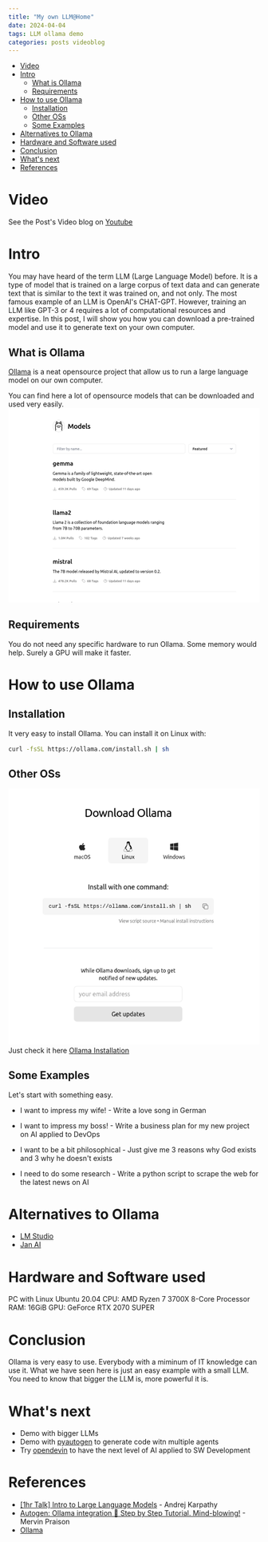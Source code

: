 ```yaml
---
title: "My own LLM@Home"
date: 2024-04-04
tags: LLM ollama demo
categories: posts videoblog
---
```

- [Video](#video)
- [Intro](#intro)
  - [What is Ollama](#what-is-ollama)
  - [Requirements](#requirements)
- [How to use Ollama](#how-to-use-ollama)
  - [Installation](#installation)
  - [Other OSs](#other-oss)
  - [Some Examples](#some-examples)
- [Alternatives to Ollama](#alternatives-to-ollama)
- [Hardware and Software used](#hardware-and-software-used)
- [Conclusion](#conclusion)
- [What's next](#whats-next)
- [References](#references)

# Video
See the Post's Video blog on [Youtube](https://www.youtube.com/watch?v=D9Au8DpKsQg&t=119s)

# Intro

You may have heard of the term LLM (Large Language Model) before. It is a type of model that is trained on a large corpus of text data and can generate text that is similar to the text it was trained on, and not only. The most famous example of an LLM is OpenAI's CHAT-GPT. However, training an LLM like GPT-3 or 4 requires a lot of computational resources and expertise. In this post, I will show you how you can download a pre-trained model and use it to generate text on your own computer.

## What is Ollama

[Ollama](https://github.com/ollama/ollama) is a neat opensource project that allow us to run a large language model on our own computer.

You can find here a lot of opensource models that can be downloaded and used very easily.
![models](/assets/imgs/ollama_models.png)

## Requirements

You do not need any specific hardware to run Ollama. Some memory would help. Surely a GPU will make it faster.

# How to use Ollama

## Installation

It very easy to install Ollama. You can install it on Linux with:

```bash
curl -fsSL https://ollama.com/install.sh | sh
```

## Other OSs

![Ollama installation](/assets/imgs/ollama_installation.png)
Just check it here [Ollama Installation](https://ollama.com/download)

## Some Examples

Let's start with something easy.

- I want to impress my wife! - Write a love song in German

- I want to impress my boss! - Write a business plan for my new project on AI applied to DevOps

- I want to be a bit philosophical - Just give me 3 reasons why God exists and 3 why he doesn't exists

- I need to do some research - Write a python script to scrape the web for the latest news on AI

# Alternatives to Ollama

- [LM Studio](https://lmstudio.ai/)
- [Jan AI](https://jan.ai/)

# Hardware and Software used

PC with Linux Ubuntu 20.04
CPU: AMD Ryzen 7 3700X 8-Core Processor
RAM: 16GiB
GPU: GeForce RTX 2070 SUPER

# Conclusion

Ollama is very easy to use. Everybody with a miminum of IT knowledge can use it.
What we have seen here is just an easy example with a small LLM. You need to know that bigger the LLM is, more powerful it is.

# What's next

- Demo with bigger LLMs
- Demo with [pyautogen](https://pypi.org/project/pyautogen/) to generate code witn multiple agents
- Try [opendevin](https://github.com/OpenDevin/OpenDevin) to have the next level of AI applied to SW Development

# References

- [[1hr Talk] Intro to Large Language Models](https://www.youtube.com/watch?v=zjkBMFhNj_g) - Andrej Karpathy
- [Autogen: Ollama integration 🤯 Step by Step Tutorial. Mind-blowing!](https://www.youtube.com/watch?v=UQw04VW60U0) -  Mervin Praison
- [Ollama](https://ollama.com/)
